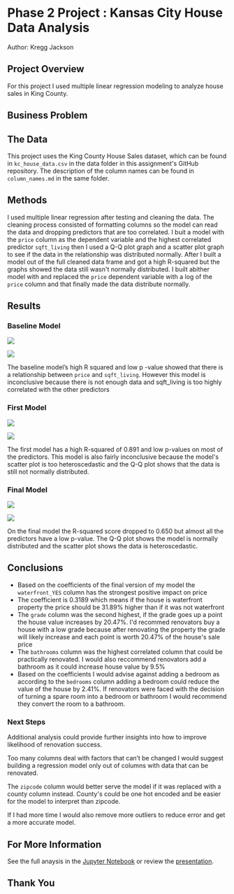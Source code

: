 # Phase 2 Project : Kansas City House Data Analysis

Author: Kregg Jackson

## Project Overview

For this project I used multiple linear regression modeling to analyze house sales in King County.

## Business Problem


## The Data

This project uses the King County House Sales dataset, which can be found in `kc_house_data.csv` in the data folder in this assignment's GitHub repository. The description of the column names can be found in `column_names.md` in the same folder.

## Methods

I used multiple linear regression after testing and cleaning the data. The cleaning process consisted of formatting columns so the model can read the data and dropping predictors that are too correlated. I buit a model with the `price` column as the dependent variable and the highest correlated predictor `sqft_living` then I used a Q-Q plot graph and a scatter plot graph to see if the data in the relationship was distributed normally. After I built a model out of the full cleaned data frame and got a high R-squared but the graphs showed the data still wasn't normally distributed. I built abither model with and replaced the `price` dependent variable with a log of the `price` column and that finally made the data distribute normally.

## Results

### Baseline Model
![](images/price_dist.png)

![](images/baseline_heat.png)

The baseline model’s high R squared and low p -value showed that there is a relationship between `price` and `sqft_living`. However this model is inconclusive because there is not enough data and sqft_living is too highly correlated with the other predictors  

### First Model
![](images/first_scatter.png)

![](images/first_qq.png)

The first model has a high R-squared of 0.891 and low p-values on most of the predictors. This model is also fairly inconclusive because the model's scatter plot is too heteroscedastic and the Q-Q plot shows that the data is still not normally distributed.

### Final Model

![](images/final_qq.png)

![](images/final_scatter.png)

On the final model the R-squared score dropped to 0.650 but almost all the predictors have a low p-value. The Q-Q plot shows the model is normally distributed and the scatter plot shows the data is heteroscedastic. 

## Conclusions

* Based on the coefficients of the final version of my model the `waterfront_YES`  column has the strongest positive impact on price 
* The coefficient is 0.3189 which means if the house is waterfront property the price should be 31.89% higher than if it was not waterfront 
* The `grade` column was the second highest, if the grade goes up a point the house value increases by 20.47%. I'd recommed renovators buy a house with a low grade because after renovating the property the grade will likely increase and each point is worth 20.47% of the house's sale price
* The `bathrooms` column was the highest correlated column that could be practically renovated. I would also reccommend renovators add a bathroom as it could increase house value by 9.5% 
* Based on the coefficients I would advise against adding a bedroom as according to the `bedrooms` column adding a bedroom could reduce the value of the house by 2.41%. If renovators were faced with the decision of turning a spare room into a bedroom or bathroom I would recommend they convert the room to a bathroom.

### Next Steps

Additional analysis could provide further insights into how to improve likelihood of renovation success.

Too many columns deal with factors that can’t be changed I would suggest building a regression model only out of columns with data that can be renovated. 

The `zipcode` column would better serve the model if it was replaced with a county column instead. County's could be one hot encoded and be easier for the model to interpret than zipcode.

If I had more time I would also remove more outliers to reduce error and get a more accurate model.

## For More Information
See the full anaysis in the [Jupyter Notebook](https://github.com/kreggthegoat/dsc-phase-2-project) or review the [presentation](https://docs.google.com/presentation/d/1Mva7ee4uyrx2nWA2A2BdbvN_z8NEzxPM5doaBZ0TjTk/edit?usp=sharing).

## Thank You
